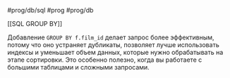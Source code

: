 #prog/db/sql #prog #prog/db 

[[SQL GROUP BY]]

Добавление `GROUP BY f.film_id` делает запрос более эффективным, потому что оно устраняет дубликаты, позволяет лучше использовать индексы и уменьшает объем данных, которые нужно обрабатывать на этапе сортировки. Это особенно полезно, когда вы работаете с большими таблицами и сложными запросами.
